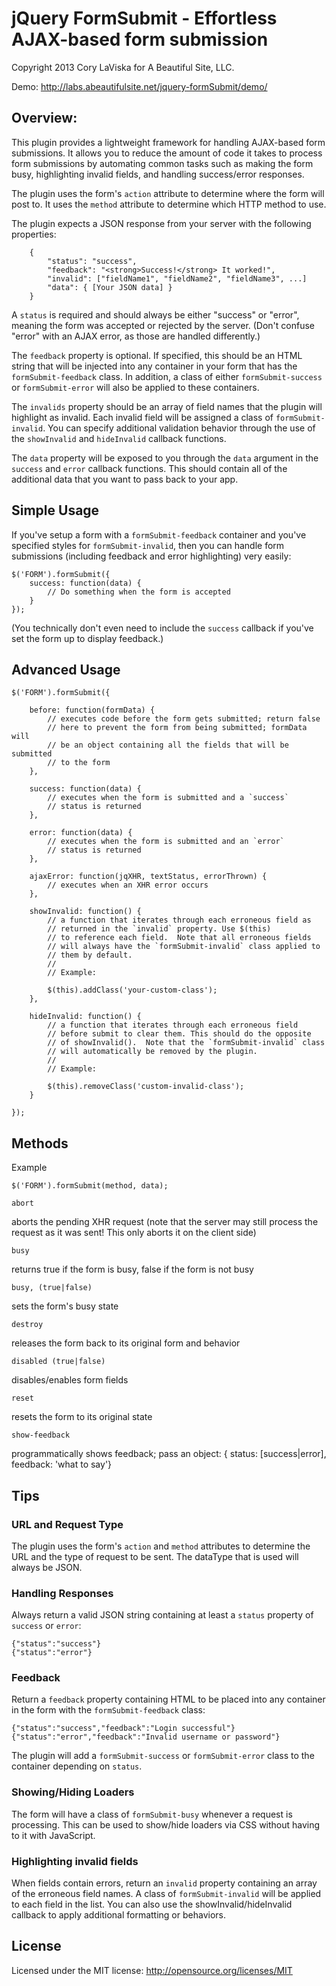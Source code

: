 # jQuery FormSubmit - Effortless AJAX-based form submission

Copyright 2013 Cory LaViska for A Beautiful Site, LLC.

Demo: http://labs.abeautifulsite.net/jquery-formSubmit/demo/

## Overview:
	
This plugin provides a lightweight framework for handling AJAX-based 
form submissions. It allows you to reduce the amount of code it takes 
to process form submissions by automating common tasks such as making 
the form busy, highlighting invalid fields, and handling success/error 
responses.

The plugin uses the form's `action` attribute to determine where the 
form will post to.  It uses the `method` attribute to determine which 
HTTP method to use.

The plugin expects a JSON response from your server with the following 
properties:

		{
			"status": "success",
			"feedback": "<strong>Success!</strong> It worked!",
			"invalid": ["fieldName1", "fieldName2", "fieldName3", ...]
			"data": { [Your JSON data] }
		}

A `status` is required and should always be either "success" or "error", 
meaning the form was accepted or rejected by the server. (Don't confuse 
"error" with an AJAX error, as those are handled differently.)

The `feedback` property is optional. If specified, this should be an 
HTML string that will be injected into any container in your form that has
the `formSubmit-feedback` class. In addition, a class of either 
`formSubmit-success` or `formSubmit-error` will also be applied to these 
containers.

The `invalids` property should be an array of field names that the plugin 
will highlight as invalid. Each invalid field will be assigned a class of 
`formSubmit-invalid`. You can specify additional validation behavior through 
the use of the `showInvalid` and `hideInvalid` callback functions.

The `data` property will be exposed to you through the `data` argument in the 
`success` and `error` callback functions.  This should contain all of the 
additional data that you want to pass back to your app.


## Simple Usage

If you've setup a form with a `formSubmit-feedback` container and you've 
specified styles for `formSubmit-invalid`, then you can handle form 
submissions (including feedback and error highlighting) very easily:

	$('FORM').formSubmit({
		success: function(data) {
			// Do something when the form is accepted
		}
	});

(You technically don't even need to include the `success` callback if you've 
set the form up to display feedback.)


## Advanced Usage

	$('FORM').formSubmit({
		
		before: function(formData) {
			// executes code before the form gets submitted; return false 
			// here to prevent the form from being submitted; formData will 
			// be an object containing all the fields that will be submitted 
			// to the form
		},
		
		success: function(data) {
			// executes when the form is submitted and a `success` 
			// status is returned
		},
		
		error: function(data) {
			// executes when the form is submitted and an `error` 
			// status is returned
		},
		
		ajaxError: function(jqXHR, textStatus, errorThrown) {
			// executes when an XHR error occurs
		},
		
		showInvalid: function() {
			// a function that iterates through each erroneous field as 
			// returned in the `invalid` property. Use $(this) 
			// to reference each field.  Note that all erroneous fields 
			// will always have the `formSubmit-invalid` class applied to 
			// them by default.
			//
			// Example:
			
			$(this).addClass('your-custom-class');
		},
		
		hideInvalid: function() {
			// a function that iterates through each erroneous field 
			// before submit to clear them. This should do the opposite 
			// of showInvalid().  Note that the `formSubmit-invalid` class 
			// will automatically be removed by the plugin.
			//
			// Example:
			
			$(this).removeClass('custom-invalid-class');
		}
		
	});


## Methods

Example

	$('FORM').formSubmit(method, data);

`abort`

aborts the pending XHR request (note that the server may still process the 
request as it was sent! This only aborts it on the client side)

`busy`

returns true if the form is busy, false if the form is not busy

`busy, (true|false)`

sets the form's busy state

`destroy`

releases the form back to its original form and behavior

`disabled (true|false)`

disables/enables form fields

`reset`

resets the form to its original state

`show-feedback`

programmatically shows feedback; pass an object: { status: [success|error], feedback: 'what to say'}


## Tips

### URL and Request Type

The plugin uses the form's `action` and `method` attributes to 
determine the URL and the type of request to be sent. The dataType 
that is used will always be JSON.

### Handling Responses

Always return a valid JSON string containing at least a `status` property 
of `success` or `error`:

	{"status":"success"}
	{"status":"error"}

### Feedback

Return a `feedback` property containing HTML to be placed into any container 
in the form with the `formSubmit-feedback` class:

	{"status":"success","feedback":"Login successful"}
	{"status":"error","feedback":"Invalid username or password"}

The plugin will add a `formSubmit-success` or `formSubmit-error` 
class to the container depending on `status`.

### Showing/Hiding Loaders

The form will have a class of `formSubmit-busy` whenever a request is 
processing. This can be used to show/hide loaders via CSS without having 
to it with JavaScript.

### Highlighting invalid fields

When fields contain errors, return an `invalid` property containing an array 
of the erroneous field names. A class of `formSubmit-invalid` will be applied 
to each field in the list.  You can also use the showInvalid/hideInvalid callback 
to apply additional formatting or behaviors.

## License

Licensed under the MIT license: http://opensource.org/licenses/MIT